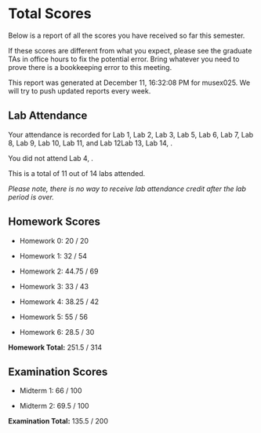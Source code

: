 # Total Scores

Below is a report of all the scores you have received so far this semester.

If these scores are different from what you expect, please see the graduate TAs in office hours to fix the potential error. Bring whatever you need to prove there is a bookkeeping error to this meeting.



This report was generated at December 11, 16:32:08 PM for musex025. We will try to push updated reports every week.

## Lab Attendance

Your attendance is recorded for Lab 1, Lab 2, Lab 3, Lab 5, Lab 6, Lab 7, Lab 8, Lab 9, Lab 10, Lab 11,  and Lab 12Lab 13, Lab 14, .

You did not attend Lab 4, .

This is a total of 11 out of 14 labs attended.



*Please note, there is no way to receive lab attendance credit after the lab period is over.*



## Homework Scores



- Homework 0: 20 / 20



- Homework 1: 32 / 54



- Homework 2: 44.75 / 69



- Homework 3: 33 / 43



- Homework 4: 38.25 / 42



- Homework 5: 55 / 56



- Homework 6: 28.5 / 30



**Homework Total:** 251.5 / 314



## Examination Scores



- Midterm 1: 66 / 100



- Midterm 2: 69.5 / 100



**Examination Total:** 135.5 / 200



